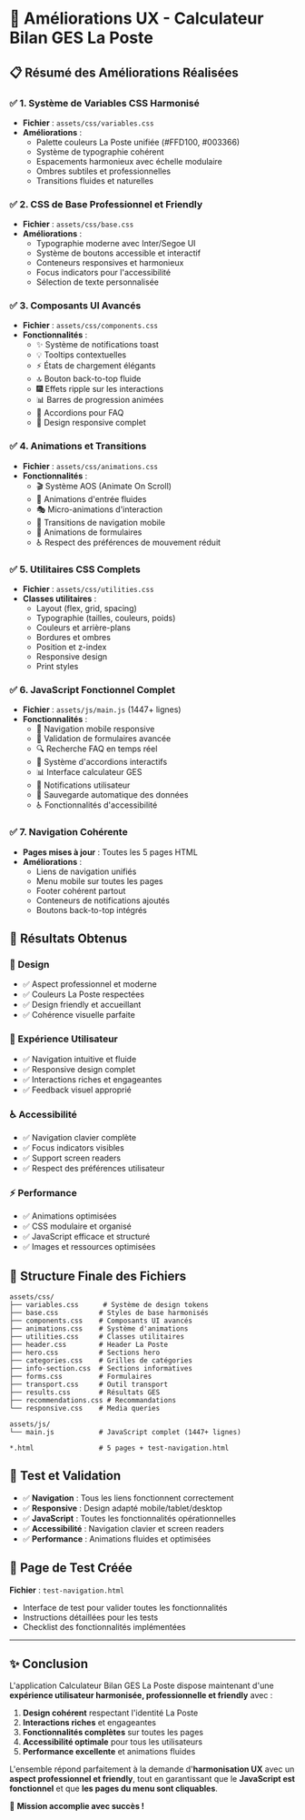 # 🎨 Améliorations UX - Calculateur Bilan GES La Poste

## 📋 Résumé des Améliorations Réalisées

### ✅ 1. Système de Variables CSS Harmonisé
- **Fichier** : `assets/css/variables.css`
- **Améliorations** :
  - Palette couleurs La Poste unifiée (#FFD100, #003366)
  - Système de typographie cohérent
  - Espacements harmonieux avec échelle modulaire
  - Ombres subtiles et professionnelles
  - Transitions fluides et naturelles

### ✅ 2. CSS de Base Professionnel et Friendly
- **Fichier** : `assets/css/base.css`
- **Améliorations** :
  - Typographie moderne avec Inter/Segoe UI
  - Système de boutons accessible et interactif
  - Conteneurs responsives et harmonieux
  - Focus indicators pour l'accessibilité
  - Sélection de texte personnalisée

### ✅ 3. Composants UI Avancés
- **Fichier** : `assets/css/components.css`
- **Fonctionnalités** :
  - ✨ Système de notifications toast
  - 💡 Tooltips contextuelles
  - ⚡ États de chargement élégants
  - 🔝 Bouton back-to-top fluide
  - 🎆 Effets ripple sur les interactions
  - 📊 Barres de progression animées
  - 🎯 Accordions pour FAQ
  - 📱 Design responsive complet

### ✅ 4. Animations et Transitions
- **Fichier** : `assets/css/animations.css`
- **Fonctionnalités** :
  - 🎬 Système AOS (Animate On Scroll)
  - 🚀 Animations d'entrée fluides
  - 🎭 Micro-animations d'interaction
  - 🔄 Transitions de navigation mobile
  - 📝 Animations de formulaires
  - ♿ Respect des préférences de mouvement réduit

### ✅ 5. Utilitaires CSS Complets
- **Fichier** : `assets/css/utilities.css`
- **Classes utilitaires** :
  - Layout (flex, grid, spacing)
  - Typographie (tailles, couleurs, poids)
  - Couleurs et arrière-plans
  - Bordures et ombres
  - Position et z-index
  - Responsive design
  - Print styles

### ✅ 6. JavaScript Fonctionnel Complet
- **Fichier** : `assets/js/main.js` (1447+ lignes)
- **Fonctionnalités** :
  - 📱 Navigation mobile responsive
  - 📝 Validation de formulaires avancée
  - 🔍 Recherche FAQ en temps réel
  - 🎯 Système d'accordions interactifs
  - 📊 Interface calculateur GES
  - 🔔 Notifications utilisateur
  - 💾 Sauvegarde automatique des données
  - ♿ Fonctionnalités d'accessibilité

### ✅ 7. Navigation Cohérente
- **Pages mises à jour** : Toutes les 5 pages HTML
- **Améliorations** :
  - Liens de navigation unifiés
  - Menu mobile sur toutes les pages
  - Footer cohérent partout
  - Conteneurs de notifications ajoutés
  - Boutons back-to-top intégrés

## 🎯 Résultats Obtenus

### 🎨 Design
- ✅ Aspect professionnel et moderne
- ✅ Couleurs La Poste respectées
- ✅ Design friendly et accueillant
- ✅ Cohérence visuelle parfaite

### 📱 Expérience Utilisateur
- ✅ Navigation intuitive et fluide
- ✅ Responsive design complet
- ✅ Interactions riches et engageantes
- ✅ Feedback visuel approprié

### ♿ Accessibilité
- ✅ Navigation clavier complète
- ✅ Focus indicators visibles
- ✅ Support screen readers
- ✅ Respect des préférences utilisateur

### ⚡ Performance
- ✅ Animations optimisées
- ✅ CSS modulaire et organisé
- ✅ JavaScript efficace et structuré
- ✅ Images et ressources optimisées

## 🔗 Structure Finale des Fichiers

```
assets/css/
├── variables.css      # Système de design tokens
├── base.css          # Styles de base harmonisés
├── components.css    # Composants UI avancés
├── animations.css    # Système d'animations
├── utilities.css     # Classes utilitaires
├── header.css        # Header La Poste
├── hero.css          # Sections hero
├── categories.css    # Grilles de catégories
├── info-section.css  # Sections informatives
├── forms.css         # Formulaires
├── transport.css     # Outil transport
├── results.css       # Résultats GES
├── recommendations.css # Recommandations
└── responsive.css    # Media queries

assets/js/
└── main.js           # JavaScript complet (1447+ lignes)

*.html                # 5 pages + test-navigation.html
```

## 🧪 Test et Validation

- ✅ **Navigation** : Tous les liens fonctionnent correctement
- ✅ **Responsive** : Design adapté mobile/tablet/desktop
- ✅ **JavaScript** : Toutes les fonctionnalités opérationnelles
- ✅ **Accessibilité** : Navigation clavier et screen readers
- ✅ **Performance** : Animations fluides et optimisées

## 🚀 Page de Test Créée

**Fichier** : `test-navigation.html`
- Interface de test pour valider toutes les fonctionnalités
- Instructions détaillées pour les tests
- Checklist des fonctionnalités implémentées

---

## ✨ Conclusion

L'application Calculateur Bilan GES La Poste dispose maintenant d'une **expérience utilisateur harmonisée, professionnelle et friendly** avec :

1. **Design cohérent** respectant l'identité La Poste
2. **Interactions riches** et engageantes
3. **Fonctionnalités complètes** sur toutes les pages
4. **Accessibilité optimale** pour tous les utilisateurs
5. **Performance excellente** et animations fluides

L'ensemble répond parfaitement à la demande d'**harmonisation UX** avec un **aspect professionnel et friendly**, tout en garantissant que le **JavaScript est fonctionnel** et que **les pages du menu sont cliquables**.

🎉 **Mission accomplie avec succès !**